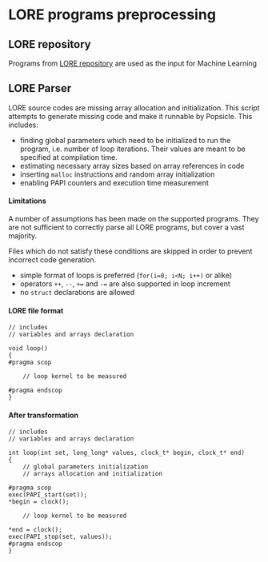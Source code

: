 # LORE programs preprocessing

## LORE repository

Programs from [LORE repository](https://vectorization.computer) are used as the input for Machine Learning 

## LORE Parser

LORE source codes are missing array allocation and initialization. This script attempts to generate missing code and make it runnable by Popsicle. This includes:

* finding global parameters which need to be initialized to run the program, i.e. number of loop iterations. Their values are meant to be specified at compilation time.
* estimating necessary array sizes based on array references in code
* inserting `malloc` instructions and random array initialization
* enabling PAPI counters and execution time measurement

#### Limitations

A number of assumptions has been made on the supported programs. They are not sufficient to correctly parse all LORE programs, but cover a vast majority.

Files which do not satisfy these conditions are skipped in order to prevent incorrect code generation.

* simple format of loops is preferred (`for(i=0; i<N; i++)` or alike)
* operators `++`, `--`, `+=` and `-=` are also supported in loop increment
* no `struct` declarations are allowed

#### LORE file format

    // includes
    // variables and arrays declaration
    
    void loop()
    {
    #pragma scop
    
        // loop kernel to be measured
    
    #pragma endscop
    }

#### After transformation

    // includes
    // variables and arrays declaration
    
    int loop(int set, long_long* values, clock_t* begin, clock_t* end)
    {
        // global parameters initialization
        // arrays allocation and initialization
    
    #pragma scop
    exec(PAPI_start(set));
    *begin = clock();
    
        // loop kernel to be measured
        
    *end = clock();
    exec(PAPI_stop(set, values));
    #pragma endscop
    }
